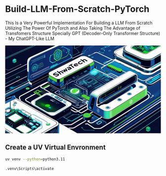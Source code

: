 # Build-LLM-From-Scratch-PyTorch

This Is a Very Powerful Implementation For Building a LLM From Scratch Utilizing The Power Of PyTorch and Also Taking The Advantage of Transfomers Structure Specially GPT (Decoder-Only Transformer Structure) - My ChatGPT-Like LLM

![Thumbnail](./assets/thumbnail.jpg)

## Create a UV Virtual Envronment

```bash
uv venv --python=python3.11
```

```bash
.venv\Scripts\activate
```
